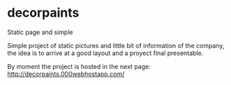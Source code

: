 # decorpaints
Static page and simple

Simple project of static pictures and little bit of information of the company, the idea is to arrive at a good layout and a proyect
final presentable.

By moment the project is hosted in the next page: http://decorpaints.000webhostapp.com/
